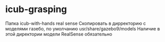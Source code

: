 # icub-grasping
Папка icub-with-hands real sense
Скопировать в дирректорию с моделями газебо, по умолчанию usr/share/gazebo9/models
Наличие в этой директории модели RealSense обязательно
